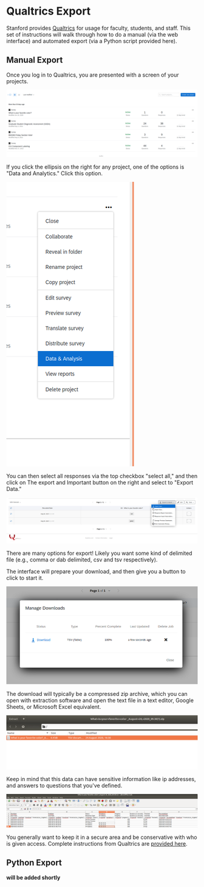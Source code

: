 # Qualtrics Export

Stanford provides [Qualtrics](https://uit.stanford.edu/service/survey) for usage
for faculty, students, and staff. This set of instructions will walk through how to do
a manual (via the web interface) and automated export (via a Python script provided here).

## Manual Export

Once you log in to Qualtrics, you are presented with a screen of your projects.

![img/projects.png](img/projects.png)

If you click the ellipsis on the right for any project, one of the options is 
"Data and Analytics." Click this option.

![img/data-and-analytics.png](img/data-and-analytics.png)

You can then select all responses via the top checkbox "select all," and then click
on The export and Important button on the right and select to "Export Data."

![img/export-data.png](img/export-data.png)

There are many options for export! Likely you want some kind of delimited file (e.g.,
comma or dab delimited, csv and tsv respectively).

The interface will prepare your download, and then give you a button to click to start
it.

![img/download-button.png](img/download-button.png)

The download will typically be a compressed zip archive, which you can open with
extraction software and open the text file in a text editor, Google Sheets,
or Microsoft Excel equivalent.

![img/download-zip.png](img/download-zip.png)

Keep in mind that this data can have sensitive information like ip addresses,
and answers to questions that you've defined.

![img/tsv.png](img/tsv.png)

You generally want to keep it in a secure area and be conservative with who is given
access. Complete instructions from Qualtrics are [provided here](https://www.qualtrics.com/support/survey-platform/data-and-analysis-module/data/download-data/export-data-overview/).

## Python Export

**will be added shortly**
